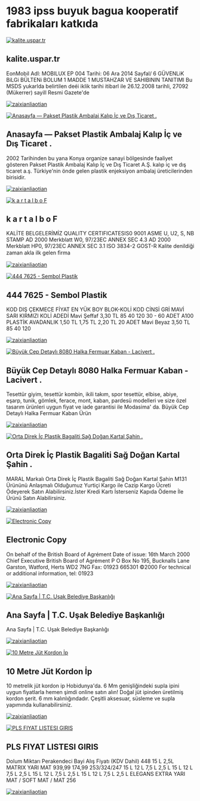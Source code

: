 # 1983 ipss buyuk bagua kooperatif fabrikaları katkıda
<a href="https://mnn.zoosnet.net/LR/Chatpre.aspx?id=MNN94995150&p=https://topgrinding.com/" target="_blank">![kalite.uspar.tr](https://github.com/technlg/images/blob/main/10.jpg)</a>
## kalite.uspar.tr
EonMobil Adl: MOBILUX EP 004 Tarihi: 06 Ara 2014 Sayfal/ 6 GÜVENLiK BiLGi BÜLTENi BOLUM 1 MADDE 1 MUSTAHZAR VE SAHIBININ TANITIMI Bu MSDS yukarlda belirtilen deéi iklik tarihi itibarl ile 26.12.2008 tarihli, 27092 (Mükerrer) sayill Resmi Gazete'de 
<a href="https://mnn.zoosnet.net/LR/Chatpre.aspx?id=MNN94995150&p=https://topgrinding.com/" target="_blank"><img src="https://github.com/technlg/images/raw/main/chat11.jpg" alt="zaixianliaotian"/></a><a href="//whatsapp.shibangsoft.com/WhatsApp.php" ><img src="https://github.com/technlg/images/raw/main/chat11.png" alt=""></a>
<a href="https://mnn.zoosnet.net/LR/Chatpre.aspx?id=MNN94995150&p=https://topgrinding.com/" target="_blank">![Anasayfa — Pakset Plastik Ambalaj Kalıp İç ve Dış Ticaret .](https://github.com/technlg/images/blob/main/39.jpg)</a>
## Anasayfa — Pakset Plastik Ambalaj Kalıp İç ve Dış Ticaret .
2002 Tarihinden bu yana Konya organize sanayi bölgesinde faaliyet gösteren Pakset Plastik Ambalaj Kalıp İç ve Dış Ticaret A.Ş. kalıp iç ve dış ticaret a.ş. Türkiye'nin önde gelen plastik enjeksiyon ambalaj üreticilerinden birisidir.
<a href="https://mnn.zoosnet.net/LR/Chatpre.aspx?id=MNN94995150&p=https://topgrinding.com/" target="_blank"><img src="https://github.com/technlg/images/raw/main/chat11.jpg" alt="zaixianliaotian"/></a><a href="//whatsapp.shibangsoft.com/WhatsApp.php" ><img src="https://github.com/technlg/images/raw/main/chat11.png" alt=""></a>
<a href="https://mnn.zoosnet.net/LR/Chatpre.aspx?id=MNN94995150&p=https://topgrinding.com/" target="_blank">![k a r t a l b o F](https://github.com/technlg/images/blob/main/19.jpg)</a>
## k a r t a l b o F
KALİTE BELGELERİMİZ QUALITY CERTIFICATESIS0 9001 ASME U, U2, S, NB STAMP AD 2000 Merkblatt W0, 97/23EC ANNEX SEC 4.3 AD 2000 Merkblatt HP0, 97/23EC ANNEX SEC 3.1 ISO 3834-2 GOST-R Kalite denildiği zaman akla ilk gelen ﬁrma
<a href="https://mnn.zoosnet.net/LR/Chatpre.aspx?id=MNN94995150&p=https://topgrinding.com/" target="_blank"><img src="https://github.com/technlg/images/raw/main/chat11.jpg" alt="zaixianliaotian"/></a><a href="//whatsapp.shibangsoft.com/WhatsApp.php" ><img src="https://github.com/technlg/images/raw/main/chat11.png" alt=""></a>
<a href="https://mnn.zoosnet.net/LR/Chatpre.aspx?id=MNN94995150&p=https://topgrinding.com/" target="_blank">![444 7625 - Sembol Plastik](https://github.com/technlg/images/blob/main/2.jpg)</a>
## 444 7625 - Sembol Plastik
KOD DIŞ ÇEKMECE FİYAT EN YÜK BOY BLOK-KOLİ KOD CİNSİ GRİ MAVİ SARI KIRMIZI KOLİ ADEDİ Mavi Şeffaf 3,30 TL 85 40 120 30 - 60 ADET A100 PLASTİK AVADANLIK 1,50 TL 1,75 TL 2,20 TL 20 ADET Mavi Beyaz 3,50 TL 85 40 120
<a href="https://mnn.zoosnet.net/LR/Chatpre.aspx?id=MNN94995150&p=https://topgrinding.com/" target="_blank"><img src="https://github.com/technlg/images/raw/main/chat11.jpg" alt="zaixianliaotian"/></a><a href="//whatsapp.shibangsoft.com/WhatsApp.php" ><img src="https://github.com/technlg/images/raw/main/chat11.png" alt=""></a>
<a href="https://mnn.zoosnet.net/LR/Chatpre.aspx?id=MNN94995150&p=https://topgrinding.com/" target="_blank">![Büyük Cep Detaylı 8080 Halka Fermuar Kaban - Lacivert .](https://github.com/technlg/images/blob/main/37.jpg)</a>
## Büyük Cep Detaylı 8080 Halka Fermuar Kaban - Lacivert .
Tesettür giyim, tesettür kombin, ikili takım, spor tesettür, elbise, abiye, eşarp, tunik, gömlek, ferace, mont, kaban, pardesü modelleri ve size özel tasarım ürünleri uygun fiyat ve iade garantisi ile Modasima' da. Büyük Cep Detaylı Halka Fermuar Kaban Ürün
<a href="https://mnn.zoosnet.net/LR/Chatpre.aspx?id=MNN94995150&p=https://topgrinding.com/" target="_blank"><img src="https://github.com/technlg/images/raw/main/chat11.jpg" alt="zaixianliaotian"/></a><a href="//whatsapp.shibangsoft.com/WhatsApp.php" ><img src="https://github.com/technlg/images/raw/main/chat11.png" alt=""></a>
<a href="https://mnn.zoosnet.net/LR/Chatpre.aspx?id=MNN94995150&p=https://topgrinding.com/" target="_blank">![Orta Direk İç Plastik Bagaliti Sağ Doğan Kartal Şahin .](https://github.com/technlg/images/blob/main/7.jpg)</a>
## Orta Direk İç Plastik Bagaliti Sağ Doğan Kartal Şahin .
MARAL Markalı Orta Direk İç Plastik Bagaliti Sağ Doğan Kartal Şahin M131 Ürününü Anlaşmalı Olduğumuz Yurtiçi Kargo ile Cazip Kargo Ücreti Ödeyerek Satın Alabilirsiniz.İster Kredi Kartı İsterseniz Kapıda Ödeme İle Ürünü Satın Alabilirsiniz.
<a href="https://mnn.zoosnet.net/LR/Chatpre.aspx?id=MNN94995150&p=https://topgrinding.com/" target="_blank"><img src="https://github.com/technlg/images/raw/main/chat11.jpg" alt="zaixianliaotian"/></a><a href="//whatsapp.shibangsoft.com/WhatsApp.php" ><img src="https://github.com/technlg/images/raw/main/chat11.png" alt=""></a>
<a href="https://mnn.zoosnet.net/LR/Chatpre.aspx?id=MNN94995150&p=https://topgrinding.com/" target="_blank">![Electronic Copy](https://github.com/technlg/images/blob/main/25.jpg)</a>
## Electronic Copy
On behalf of the British Board of Agrément Date of issue: 16th March 2000 Chief Executive British Board of Agrément P O Box No 195, Bucknalls Lane Garston, Watford, Herts WD2 7NG Fax: 01923 665301 ©2000 For technical or additional information, tel: 01923
<a href="https://mnn.zoosnet.net/LR/Chatpre.aspx?id=MNN94995150&p=https://topgrinding.com/" target="_blank"><img src="https://github.com/technlg/images/raw/main/chat11.jpg" alt="zaixianliaotian"/></a><a href="//whatsapp.shibangsoft.com/WhatsApp.php" ><img src="https://github.com/technlg/images/raw/main/chat11.png" alt=""></a>
<a href="https://mnn.zoosnet.net/LR/Chatpre.aspx?id=MNN94995150&p=https://topgrinding.com/" target="_blank">![Ana Sayfa | T.C. Uşak Belediye Başkanlığı](https://github.com/technlg/images/blob/main/66.jpg)</a>
## Ana Sayfa | T.C. Uşak Belediye Başkanlığı
Ana Sayfa | T.C. Uşak Belediye Başkanlığı
<a href="https://mnn.zoosnet.net/LR/Chatpre.aspx?id=MNN94995150&p=https://topgrinding.com/" target="_blank"><img src="https://github.com/technlg/images/raw/main/chat11.jpg" alt="zaixianliaotian"/></a><a href="//whatsapp.shibangsoft.com/WhatsApp.php" ><img src="https://github.com/technlg/images/raw/main/chat11.png" alt=""></a>
<a href="https://mnn.zoosnet.net/LR/Chatpre.aspx?id=MNN94995150&p=https://topgrinding.com/" target="_blank">![10 Metre Jüt Kordon İp](https://github.com/technlg/images/blob/main/41.jpg)</a>
## 10 Metre Jüt Kordon İp
10 metrelik jüt kordon ip Hobidunya'da. 6 Mm genişliğindeki supla ipini uygun fiyatlarla hemen şimdi online satın alın! Doğal jüt ipinden üretilmiş kordon şerit. 6 mm kalınlığındadır. Çeşitli aksesuar, süsleme ve supla yapımında kullanabilirsiniz.
<a href="https://mnn.zoosnet.net/LR/Chatpre.aspx?id=MNN94995150&p=https://topgrinding.com/" target="_blank"><img src="https://github.com/technlg/images/raw/main/chat11.jpg" alt="zaixianliaotian"/></a><a href="//whatsapp.shibangsoft.com/WhatsApp.php" ><img src="https://github.com/technlg/images/raw/main/chat11.png" alt=""></a>
<a href="https://mnn.zoosnet.net/LR/Chatpre.aspx?id=MNN94995150&p=https://topgrinding.com/" target="_blank">![PLS FIYAT LISTESI GIRIS](https://github.com/technlg/images/blob/main/54.jpg)</a>
## PLS FIYAT LISTESI GIRIS
Dolum Miktarı Perakendeci Bayi Alış Fiyatı (KDV Dahil) 448 15 L 2,5L MATRIX YARI MAT 939,99 174,99 253/324/247 15 L 12 L 7,5 L 2,5 L 15 L 12 L 7,5 L 2,5 L 15 L 12 L 7,5 L 2,5 L 15 L 12 L 7,5 L 2,5 L ELEGANS EXTRA YARI MAT / SOFT MAT / MAT 256
<a href="https://mnn.zoosnet.net/LR/Chatpre.aspx?id=MNN94995150&p=https://topgrinding.com/" target="_blank"><img src="https://github.com/technlg/images/raw/main/chat11.jpg" alt="zaixianliaotian"/></a><a href="//whatsapp.shibangsoft.com/WhatsApp.php" ><img src="https://github.com/technlg/images/raw/main/chat11.png" alt=""></a>

